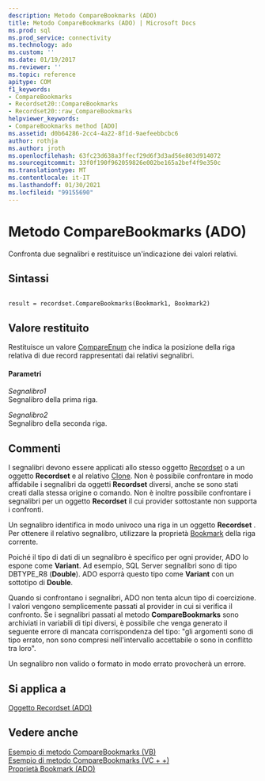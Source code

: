 ```yaml
---
description: Metodo CompareBookmarks (ADO)
title: Metodo CompareBookmarks (ADO) | Microsoft Docs
ms.prod: sql
ms.prod_service: connectivity
ms.technology: ado
ms.custom: ''
ms.date: 01/19/2017
ms.reviewer: ''
ms.topic: reference
apitype: COM
f1_keywords:
- CompareBookmarks
- Recordset20::CompareBookmarks
- Recordset20::raw_CompareBookmarks
helpviewer_keywords:
- CompareBookmarks method [ADO]
ms.assetid: d0b64286-2cc4-4a22-8f1d-9aefeebbcbc6
author: rothja
ms.author: jroth
ms.openlocfilehash: 63fc23d638a3ffecf29d6f3d3ad56e803d914072
ms.sourcegitcommit: 33f0f190f962059826e002be165a2bef4f9e350c
ms.translationtype: MT
ms.contentlocale: it-IT
ms.lasthandoff: 01/30/2021
ms.locfileid: "99155690"
---
```

# <a name="comparebookmarks-method-ado"></a>Metodo CompareBookmarks (ADO)
Confronta due segnalibri e restituisce un'indicazione dei valori relativi.  
  
## <a name="syntax"></a>Sintassi  
  
```  
  
result = recordset.CompareBookmarks(Bookmark1, Bookmark2)  
```  
  
## <a name="return-value"></a>Valore restituito  
 Restituisce un valore [CompareEnum](./compareenum.md) che indica la posizione della riga relativa di due record rappresentati dai relativi segnalibri.  
  
#### <a name="parameters"></a>Parametri  
 *Segnalibro1*  
 Segnalibro della prima riga.  
  
 *Segnalibro2*  
 Segnalibro della seconda riga.  
  
## <a name="remarks"></a>Commenti  
 I segnalibri devono essere applicati allo stesso oggetto [Recordset](./recordset-object-ado.md) o a un oggetto **Recordset** e al relativo [Clone](./clone-method-ado.md). Non è possibile confrontare in modo affidabile i segnalibri da oggetti **Recordset** diversi, anche se sono stati creati dalla stessa origine o comando. Non è inoltre possibile confrontare i segnalibri per un oggetto **Recordset** il cui provider sottostante non supporta i confronti.  
  
 Un segnalibro identifica in modo univoco una riga in un oggetto **Recordset** . Per ottenere il relativo segnalibro, utilizzare la proprietà [Bookmark](./bookmark-property-ado.md) della riga corrente.  
  
 Poiché il tipo di dati di un segnalibro è specifico per ogni provider, ADO lo espone come **Variant**. Ad esempio, SQL Server segnalibri sono di tipo DBTYPE_R8 (**Double**). ADO esporrà questo tipo come **Variant** con un sottotipo di **Double**.  
  
 Quando si confrontano i segnalibri, ADO non tenta alcun tipo di coercizione. I valori vengono semplicemente passati al provider in cui si verifica il confronto. Se i segnalibri passati al metodo **CompareBookmarks** sono archiviati in variabili di tipi diversi, è possibile che venga generato il seguente errore di mancata corrispondenza del tipo: "gli argomenti sono di tipo errato, non sono compresi nell'intervallo accettabile o sono in conflitto tra loro".  
  
 Un segnalibro non valido o formato in modo errato provocherà un errore.  
  
## <a name="applies-to"></a>Si applica a  
 [Oggetto Recordset (ADO)](./recordset-object-ado.md)  
  
## <a name="see-also"></a>Vedere anche  
 [Esempio di metodo CompareBookmarks (VB)](./comparebookmarks-method-example-vb.md)   
 [Esempio di metodo CompareBookmarks (VC + +)](./comparebookmarks-method-example-vc.md)   
 [Proprietà Bookmark (ADO)](./bookmark-property-ado.md)